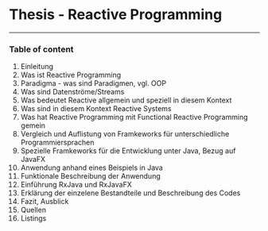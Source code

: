 # Thesis - Reactive Programming
---
### Table of content
1. Einleitung
2. Was ist Reactive Programming
  1. Paradigma - was sind Paradigmen, vgl. OOP
  2. Was sind Datenströme/Streams
  3. Was bedeutet Reactive allgemein und speziell in diesem Kontext
  4. Was sind in diesem Kontext Reactive Systems
  5. Was hat Reactive Programming mit Functional Reactive Programming gemein
  6. Vergleich und Auflistung von Framkeworks für unterschiedliche Programmiersprachen
  7. Spezielle Framkeworks für die Entwicklung unter Java, Bezug auf JavaFX
3. Anwendung anhand eines Beispiels in Java
  1. Funktionale Beschreibung der Anwendung
  2. Einführung RxJava und RxJavaFX
  3. Erklärung der einzelene Bestandteile und Beschreibung des Codes
4. Fazit, Ausblick
5. Quellen
6. Listings
